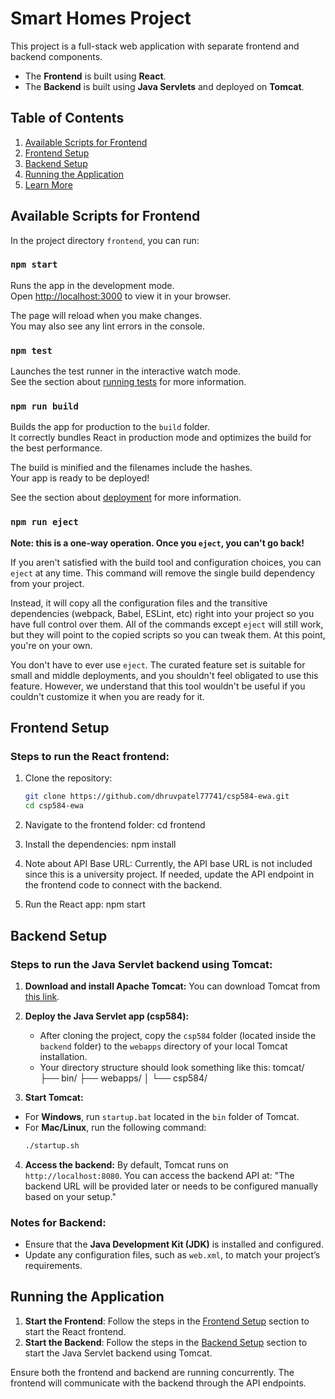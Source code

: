 # Smart Homes Project

This project is a full-stack web application with separate frontend and backend components.

- The **Frontend** is built using **React**.
- The **Backend** is built using **Java Servlets** and deployed on **Tomcat**.

## Table of Contents

1. [Available Scripts for Frontend](#available-scripts-for-frontend)
2. [Frontend Setup](#frontend-setup)
3. [Backend Setup](#backend-setup)
4. [Running the Application](#running-the-application)
5. [Learn More](#learn-more)

## Available Scripts for Frontend

In the project directory `frontend`, you can run:

### `npm start`

Runs the app in the development mode.\
Open [http://localhost:3000](http://localhost:3000) to view it in your browser.

The page will reload when you make changes.\
You may also see any lint errors in the console.

### `npm test`

Launches the test runner in the interactive watch mode.\
See the section about [running tests](https://facebook.github.io/create-react-app/docs/running-tests) for more information.

### `npm run build`

Builds the app for production to the `build` folder.\
It correctly bundles React in production mode and optimizes the build for the best performance.

The build is minified and the filenames include the hashes.\
Your app is ready to be deployed!

See the section about [deployment](https://facebook.github.io/create-react-app/docs/deployment) for more information.

### `npm run eject`

**Note: this is a one-way operation. Once you `eject`, you can't go back!**

If you aren't satisfied with the build tool and configuration choices, you can `eject` at any time. This command will remove the single build dependency from your project.

Instead, it will copy all the configuration files and the transitive dependencies (webpack, Babel, ESLint, etc) right into your project so you have full control over them. All of the commands except `eject` will still work, but they will point to the copied scripts so you can tweak them. At this point, you're on your own.

You don't have to ever use `eject`. The curated feature set is suitable for small and middle deployments, and you shouldn't feel obligated to use this feature. However, we understand that this tool wouldn't be useful if you couldn't customize it when you are ready for it.

## Frontend Setup

### Steps to run the React frontend:

1. Clone the repository:

   ```bash
   git clone https://github.com/dhruvpatel77741/csp584-ewa.git
   cd csp584-ewa
   ```

2. Navigate to the frontend folder:
   cd frontend

3. Install the dependencies:
   npm install

4. Note about API Base URL:
   Currently, the API base URL is not included since this is a university project. If needed, update the API endpoint in the frontend code to connect with the backend.

5. Run the React app:
   npm start

## Backend Setup

### Steps to run the Java Servlet backend using Tomcat:

1. **Download and install Apache Tomcat:**
   You can download Tomcat from [this link](https://tomcat.apache.org/download-90.cgi).

2. **Deploy the Java Servlet app (csp584):**

   - After cloning the project, copy the `csp584` folder (located inside the `backend` folder) to the `webapps` directory of your local Tomcat installation.
   - Your directory structure should look something like this:
     tomcat/ ├── bin/ ├── webapps/ │ └── csp584/

3. **Start Tomcat:**

- For **Windows**, run `startup.bat` located in the `bin` folder of Tomcat.
- For **Mac/Linux**, run the following command:
  ```bash
  ./startup.sh
  ```

4. **Access the backend:**
   By default, Tomcat runs on `http://localhost:8080`. You can access the backend API at:
   "The backend URL will be provided later or needs to be configured manually based on your setup."

### Notes for Backend:

- Ensure that the **Java Development Kit (JDK)** is installed and configured.
- Update any configuration files, such as `web.xml`, to match your project’s requirements.

## Running the Application

1. **Start the Frontend**: Follow the steps in the [Frontend Setup](#frontend-setup) section to start the React frontend.
2. **Start the Backend**: Follow the steps in the [Backend Setup](#backend-setup) section to start the Java Servlet backend using Tomcat.

Ensure both the frontend and backend are running concurrently. The frontend will communicate with the backend through the API endpoints.
